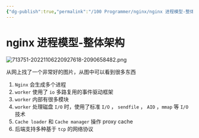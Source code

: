 ```yaml
---
{"dg-publish":true,"permalink":"/100 Programmer/nginx/nginx 进程模型-整体架构/","title":"Nginx 进程模型-整体架构","tags":["nginx"],"noteIcon":"2","created":"2021-04-14T13:14:29+08:00","updated":"2024-01-31T13:28:34+08:00"}
---
```



# nginx 进程模型-整体架构

![713751-20221106220927618-2090658482.png](/img/user/100%20Programmer/nginx/713751-20221106220927618-2090658482.png)


从网上找了一个非常好的图片，从图中可以看到很多东西

1. `Nginx` 会生成多个进程
2. `worker` 使用了 `io` 多路复用的事件驱动框架
3. `worker` 内部有很多模块
4. `worker` 处理磁盘 `I/O` 时，使用了标准 `I/O` ， `sendfile` ， `AIO` ，`mmap` 等 `I/O` 技术
5. `Cache loader` 和 `Cache manager` 操作 proxy cache
6. 后端支持多种基于 `tcp` 的网络协议
